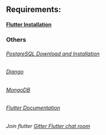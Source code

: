 ## Requirements:

#### [Flutter Installation](https://flutter.dev/docs/get-started/install)

###  Others

######  [PostgreSQL Download and Installation](https://www.postgresql.org/download/)

######  [Django](https://docs.djangoproject.com/en/3.1/intro/install/)  

######  [MongoDB](https://www.mongodb.com/)

###### [Flutter Documentation](https://flutter.dev/docs/get-started/install/linux)



###### Join flutter [Gitter Flutter chat room](https://gitter.im/flutter/flutter?source=orgpage)

